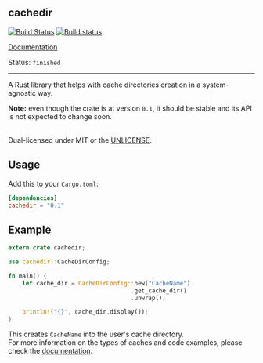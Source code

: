 cachedir
-
[![Build Status](https://travis-ci.org/lilianmoraru/cachedir.svg?branch=master)](https://travis-ci.org/lilianmoraru/cachedir)
[![Build status](https://ci.appveyor.com/api/projects/status/ir02vrt2unxjjqax/branch/master?svg=true)](https://ci.appveyor.com/project/lilianmoraru/cachedir/branch/master)

[Documentation](https://docs.rs/cachedir)

Status: `finished`

---
A Rust library that helps with cache directories creation in a system-agnostic way.

**Note:** even though the crate is at version `0.1`, it should be stable
and its API is not expected to change soon.<br/><br/>

Dual-licensed under MIT or the [UNLICENSE](http://unlicense.org).

## Usage
Add this to your `Cargo.toml`:
```toml
[dependencies]
cachedir = "0.1"
```

## Example
```rust
extern crate cachedir;

use cachedir::CacheDirConfig;

fn main() {
    let cache_dir = CacheDirConfig::new("CacheName")
                                   .get_cache_dir()
                                   .unwrap();

    println!("{}", cache_dir.display());
}
```

This creates `CacheName` into the user's cache directory.<br/>
For more information on the types of caches and code examples, please check the [documentation](https://docs.rs/cachedir).
